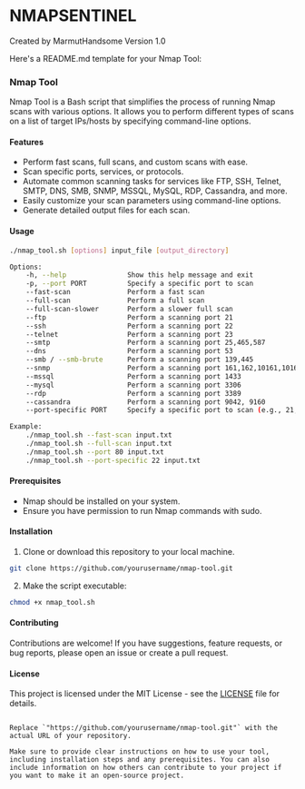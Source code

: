 # NMAPSENTINEL

Created by MarmutHandsome
Version 1.0

Here's a README.md template for your Nmap Tool:

### Nmap Tool

Nmap Tool is a Bash script that simplifies the process of running Nmap scans with various options. It allows you to perform different types of scans on a list of target IPs/hosts by specifying command-line options.

#### Features

- Perform fast scans, full scans, and custom scans with ease.
- Scan specific ports, services, or protocols.
- Automate common scanning tasks for services like FTP, SSH, Telnet, SMTP, DNS, SMB, SNMP, MSSQL, MySQL, RDP, Cassandra, and more.
- Easily customize your scan parameters using command-line options.
- Generate detailed output files for each scan.

#### Usage

```bash
./nmap_tool.sh [options] input_file [output_directory]

Options:
    -h, --help               Show this help message and exit
    -p, --port PORT          Specify a specific port to scan
    --fast-scan              Perform a fast scan
    --full-scan              Perform a full scan
    --full-scan-slower       Perform a slower full scan
    --ftp                    Perform a scanning port 21
    --ssh                    Perform a scanning port 22
    --telnet                 Perform a scanning port 23
    --smtp                   Perform a scanning port 25,465,587
    --dns                    Perform a scanning port 53
    --smb / --smb-brute      Perform a scanning port 139,445
    --snmp                   Perform a scanning port 161,162,10161,10162
    --mssql                  Perform a scanning port 1433
    --mysql                  Perform a scanning port 3306
    --rdp                    Perform a scanning port 3389
    --cassandra              Perform a scanning port 9042, 9160
    --port-specific PORT     Specify a specific port to scan (e.g., 21, 22, 23, etc.)

Example:
    ./nmap_tool.sh --fast-scan input.txt
    ./nmap_tool.sh --full-scan input.txt
    ./nmap_tool.sh --port 80 input.txt
    ./nmap_tool.sh --port-specific 22 input.txt
```

#### Prerequisites

- Nmap should be installed on your system.
- Ensure you have permission to run Nmap commands with sudo.

#### Installation

1. Clone or download this repository to your local machine.

```bash
git clone https://github.com/yourusername/nmap-tool.git
```

2. Make the script executable:

```bash
chmod +x nmap_tool.sh
```

#### Contributing

Contributions are welcome! If you have suggestions, feature requests, or bug reports, please open an issue or create a pull request.

#### License

This project is licensed under the MIT License - see the [LICENSE](LICENSE) file for details.
```

Replace `"https://github.com/yourusername/nmap-tool.git"` with the actual URL of your repository.

Make sure to provide clear instructions on how to use your tool, including installation steps and any prerequisites. You can also include information on how others can contribute to your project if you want to make it an open-source project.
